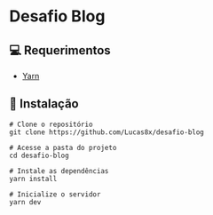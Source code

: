 # Desafio Blog

## 💻 Requerimentos
- [Yarn](https://yarnpkg.com/)

## 🚀 Instalação
```Shell
# Clone o repositório
git clone https://github.com/Lucas8x/desafio-blog

# Acesse a pasta do projeto
cd desafio-blog

# Instale as dependências
yarn install

# Inicialize o servidor
yarn dev
```
